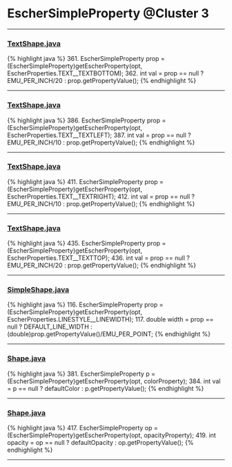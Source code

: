 # EscherSimpleProperty @Cluster 3

***

### [TextShape.java](https://searchcode.com/codesearch/view/97394395/)
{% highlight java %}
361. EscherSimpleProperty prop = (EscherSimpleProperty)getEscherProperty(opt, EscherProperties.TEXT__TEXTBOTTOM);
362. int val = prop == null ? EMU_PER_INCH/20 : prop.getPropertyValue();
{% endhighlight %}

***

### [TextShape.java](https://searchcode.com/codesearch/view/97394395/)
{% highlight java %}
386. EscherSimpleProperty prop = (EscherSimpleProperty)getEscherProperty(opt, EscherProperties.TEXT__TEXTLEFT);
387. int val = prop == null ? EMU_PER_INCH/10 : prop.getPropertyValue();
{% endhighlight %}

***

### [TextShape.java](https://searchcode.com/codesearch/view/97394395/)
{% highlight java %}
411. EscherSimpleProperty prop = (EscherSimpleProperty)getEscherProperty(opt, EscherProperties.TEXT__TEXTRIGHT);
412. int val = prop == null ? EMU_PER_INCH/10 : prop.getPropertyValue();
{% endhighlight %}

***

### [TextShape.java](https://searchcode.com/codesearch/view/97394395/)
{% highlight java %}
435. EscherSimpleProperty prop = (EscherSimpleProperty)getEscherProperty(opt, EscherProperties.TEXT__TEXTTOP);
436. int val = prop == null ? EMU_PER_INCH/20 : prop.getPropertyValue();
{% endhighlight %}

***

### [SimpleShape.java](https://searchcode.com/codesearch/view/97394265/)
{% highlight java %}
116. EscherSimpleProperty prop = (EscherSimpleProperty)getEscherProperty(opt, EscherProperties.LINESTYLE__LINEWIDTH);
117. double width = prop == null ? DEFAULT_LINE_WIDTH : (double)prop.getPropertyValue()/EMU_PER_POINT;
{% endhighlight %}

***

### [Shape.java](https://searchcode.com/codesearch/view/97394276/)
{% highlight java %}
381. EscherSimpleProperty p = (EscherSimpleProperty)getEscherProperty(opt, colorProperty);
384. int val = p == null ? defaultColor : p.getPropertyValue();
{% endhighlight %}

***

### [Shape.java](https://searchcode.com/codesearch/view/97394276/)
{% highlight java %}
417. EscherSimpleProperty op = (EscherSimpleProperty)getEscherProperty(opt, opacityProperty);
419. int opacity = op == null ? defaultOpacity : op.getPropertyValue();
{% endhighlight %}

***

